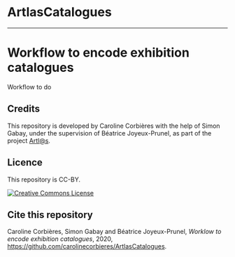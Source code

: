 # ArtlasCatalogues

---

# Workflow to encode exhibition catalogues

Workflow to do

## Credits

This repository is developed by Caroline Corbières with the help of Simon Gabay, under the supervision of Béatrice Joyeux-Prunel, as part of the project [Artl@s](https://artlas.huma-num.fr/fr/).

## Licence

This repository is CC-BY.

<a rel="license" href="https://creativecommons.org/licenses/by/2.0"><img alt="Creative Commons License" style="border-width:0" src="https://i.creativecommons.org/l/by/2.0/88x31.png" /></a><br/>

## Cite this repository

Caroline Corbières, Simon Gabay and Béatrice Joyeux-Prunel, _Worklow to encode exhibition catalogues_, 2020, https://github.com/carolinecorbieres/ArtlasCatalogues.
